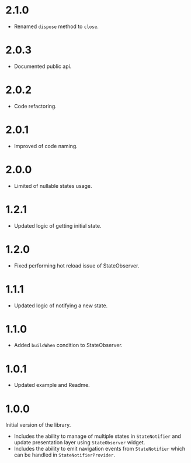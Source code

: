 # 2.1.0

- Renamed `dispose` method to `close`.

# 2.0.3

- Documented public api.

# 2.0.2

- Code refactoring.

# 2.0.1

- Improved of code naming.

# 2.0.0

- Limited of nullable states usage.

# 1.2.1

- Updated logic of getting initial state.

# 1.2.0

- Fixed performing hot reload issue of StateObserver.

# 1.1.1

- Updated logic of notifying a new state.

# 1.1.0

- Added `buildWhen` condition to StateObserver.

# 1.0.1

- Updated example and Readme.

# 1.0.0

Initial version of the library.

- Includes the ability to manage of multiple states in `StateNotifier` and update presentation layer using `StateObserver` widget.
- Includes the ability to emit navigation events from `StateNotifier` which can be handled in `StateNotifierProvider`.

